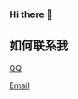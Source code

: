 ### Hi there 👋

<!--
**jianjustin/jianjustin** is a ✨ _special_ ✨ repository because its `README.md` (this file) appears on your GitHub profile.

Here are some ideas to get you started:

- 🔭 I’m currently working on ...
- 🌱 I’m currently learning ...
- 👯 I’m looking to collaborate on ...
- 🤔 I’m looking for help with ...
- 💬 Ask me about ...
- 📫 How to reach me: ...
- 😄 Pronouns: ...
- ⚡ Fun fact: ...
-->


## 如何联系我

[QQ](https://img.shields.io/badge/QQ-717266257-blue)

[Email](https://img.shields.io/badge/Email-jerry.jian.chen%40outlook.com-lightgrey)
